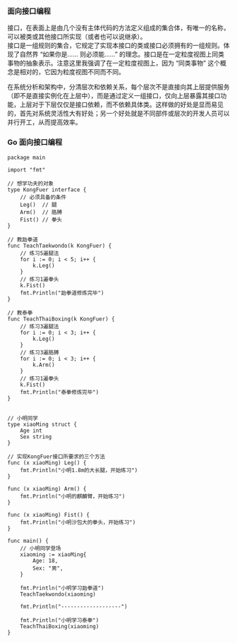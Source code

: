 
### 面向接口编程
接口，在表面上是由几个没有主体代码的方法定义组成的集合体，有唯一的名称，可以被类或其他接口所实现（或者也可以说继承）。  
接口是一组规则的集合，它规定了实现本接口的类或接口必须拥有的一组规则。体现了自然界 “如果你是…… 则必须能……” 的理念。接口是在一定粒度视图上同类事物的抽象表示。注意这里我强调了在一定粒度视图上，因为 “同类事物” 这个概念是相对的，它因为粒度视图不同而不同。  

在系统分析和架构中，分清层次和依赖关系，每个层次不是直接向其上层提供服务（即不是直接实例化在上层中），而是通过定义一组接口，仅向上层暴露其接口功能，上层对于下层仅仅是接口依赖，而不依赖具体类。这样做的好处是显而易见的，首先对系统灵活性大有好处；另一个好处就是不同部件或层次的开发人员可以并行开工，从而提高效率。  

### Go 面向接口编程
```golang
package main

import "fmt"

// 想学功夫的对象
type KongFuer interface {
	// 必须具备的条件
	Leg()  // 腿
	Arm()  // 胳膊
	Fist() // 拳头
}

// 教跆拳道
func TeachTaekwondo(k KongFuer) {
	// 练习5遍腿法
	for i := 0; i < 5; i++ {
		k.Leg()
	}
	// 练习1遍拳头
	k.Fist()
	fmt.Println("跆拳道修炼完毕")
}

// 教泰拳
func TeachThaiBoxing(k KongFuer) {
	// 练习3遍腿法
	for i := 0; i < 3; i++ {
		k.Leg()
	}
	// 练习3遍胳膊
	for i := 0; i < 3; i++ {
		k.Arm()
	}
	// 练习1遍拳头
	k.Fist()
	fmt.Println("泰拳修炼完毕")
}


// 小明同学
type xiaoMing struct {
	Age int
	Sex string
}

// 实现KongFuer接口所要求的三个方法
func (x xiaoMing) Leg() {
	fmt.Println("小明1.8m的大长腿，开始练习")
}

func (x xiaoMing) Arm() {
	fmt.Println("小明的麒麟臂，开始练习")
}

func (x xiaoMing) Fist() {
	fmt.Println("小明沙包大的拳头，开始练习")
}

func main() {
	// 小明同学登场
	xiaoming := xiaoMing{
		Age: 18,
		Sex: "男",
	}

	fmt.Println("小明学习跆拳道")
	TeachTaekwondo(xiaoming)

	fmt.Println("-------------------")

	fmt.Println("小明学习泰拳")
	TeachThaiBoxing(xiaoming)
}
```

